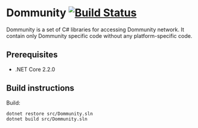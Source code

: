 # Dommunity [![Build Status](https://travis-ci.org/dommunity/dommunity.svg?branch=master)](https://travis-ci.org/dommunity/dommunity)

Dommunity is a set of C# libraries for accessing Dommunity network. It contain only Dommunity specific code without any platform-specific code.

## Prerequisites

- .NET Core 2.2.0

## Build instructions

Build:

```sh
dotnet restore src/Dommunity.sln
dotnet build src/Dommunity.sln
```
